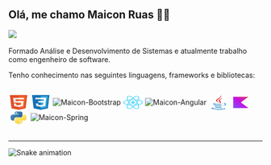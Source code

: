 ## Olá, me chamo Maicon Ruas 👨‍💻 
<div>
  <a href="https://www.linkedin.com/in/maicon-ruas-2221a3164" target="_blank"><img src="https://img.shields.io/badge/LinkedIn-0077B5?style=for-the-badge&logo=linkedin&logoColor=white" target="_blank"></a> 
</div>

<p>
Formado Análise e Desenvolvimento de Sistemas e atualmente trabalho como engenheiro de software.
</p>

<p>
  Tenho conhecimento nas seguintes linguagens, frameworks e bibliotecas:
</p>

<div style="display: inline_block"><br>
  <img align="center" alt="Maicon-HTML" height="30" width="40" src="https://raw.githubusercontent.com/devicons/devicon/master/icons/html5/html5-original.svg">
  <img align="center" alt="Maicon-CSS" height="30" width="40" src="https://raw.githubusercontent.com/devicons/devicon/master/icons/css3/css3-original.svg">
  <img align="center" alt="Maicon-Bootstrap" height="30" width="40" src="https://cdn.jsdelivr.net/gh/devicons/devicon/icons/bootstrap/bootstrap-original.svg" />
  <img align="center" alt="Maicon-React" height="30" width="40" src="https://raw.githubusercontent.com/devicons/devicon/master/icons/react/react-original.svg">
  <img align="center" alt="Maicon-Angular" height="30" width="40"  src="https://cdn.jsdelivr.net/gh/devicons/devicon/icons/angularjs/angularjs-original.svg" />
  <img align="center" alt="Maicon-Java" height="30" width="40" src="https://raw.githubusercontent.com/devicons/devicon/master/icons/java/java-original.svg">
  <img align="center" alt="Maicon-Kotlin" height="30" width="40" src="https://raw.githubusercontent.com/devicons/devicon/master/icons/kotlin/kotlin-original.svg">
  <img align="center" alt="Maicon-Python" height="30" width="40" src="https://raw.githubusercontent.com/devicons/devicon/master/icons/python/python-original.svg">
 
  <img align="center" alt="Maicon-Spring" height="40" width="40"  src="https://devicons.railway.app/i/nodejs.svg" />
  </div>
  
  <br>
  
  <hr>
 
  <div> 

 
  ![Snake animation](https://github.com/maiconruas/maiconruas/blob/output/github-contribution-grid-snake.svg)
 
</div>
